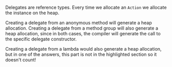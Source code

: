﻿Delegates are reference types. Every time we allocate an `Action` we allocate the instance on the heap.

Creating a delegate from an anonymous method will generate a heap allocation. Creating a delegate from a method group will also generate a heap allocation, since in both cases, the compiler will generate the call to the specific delegate constructor.

Creating a delegate from a lambda would also generate a heap allocation, but in one of the answers, this part is not in the highlighted section so it doesn't count!